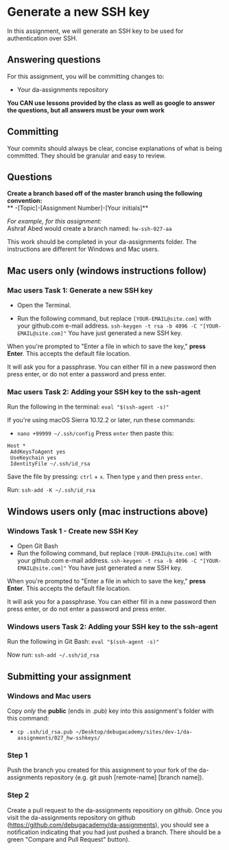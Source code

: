 # Generate a new SSH key
In this assignment, we will generate an SSH key to be used for authentication over SSH.

## Answering questions
For this assignment, you will be committing changes to:
- Your da-assignments repository

**You CAN use lessons provided by the class as well as google to answer the questions, but all answers must be your own work**  

## Committing
Your commits should always be clear, concise explanations of what is being committed. They should be granular and easy to review.

## Questions
**Create a branch based off of the master branch using the following convention:**  
** -[Topic]-[Assignment Number]-[Your initials]**

*For example, for this assignment:*  
Ashraf Abed would create a branch named: ```hw-ssh-027-aa```  

This work should be completed in your da-assignments folder. The instructions are different for Windows and Mac users.

## Mac users only (windows instructions follow)
### Mac users Task 1: Generate a new SSH key

- Open the Terminal.

- Run the following command, but replace `[YOUR-EMAIL@site.com]` with your github.com e-mail address.
`ssh-keygen -t rsa -b 4096 -C "[YOUR-EMAIL@site.com]"`
You have just generated a new SSH key.

When you're prompted to "Enter a file in which to save the key," **press Enter**. This accepts the default file location.

It will ask you for a passphrase. You can either fill in a new password then press enter, or do not enter a password and press enter.

### Mac users Task 2: Adding your SSH key to the ssh-agent
Run the following in the terminal: `eval "$(ssh-agent -s)"`

If you're using macOS Sierra 10.12.2 or later, run these commands:
- `nano +99999 ~/.ssh/config`
Press `enter` then paste this:
```
Host *
 AddKeysToAgent yes
 UseKeychain yes
 IdentityFile ~/.ssh/id_rsa
```
Save the file by pressing: `ctrl` + `x`. Then type `y` and then press `enter`.

Run: `ssh-add -K ~/.ssh/id_rsa`

## Windows users only (mac instructions above)
### Windows Task 1 - Create new SSH Key
- Open Git Bash
- Run the following command, but replace `[YOUR-EMAIL@site.com]` with your github.com e-mail address.
`ssh-keygen -t rsa -b 4096 -C "[YOUR-EMAIL@site.com]"`
You have just generated a new SSH key.

When you're prompted to "Enter a file in which to save the key," **press Enter**. This accepts the default file location.

It will ask you for a passphrase. You can either fill in a new password then press enter, or do not enter a password and press enter.

### Windows users Task 2: Adding your SSH key to the ssh-agent
Run the following in Git Bash: `eval "$(ssh-agent -s)"`

Now run: `ssh-add ~/.ssh/id_rsa`

## Submitting your assignment

### Windows and Mac users
Copy *only* the **public** (ends in .pub) key into this assignment's folder with this command:
- `cp .ssh/id_rsa.pub ~/Desktop/debugacademy/sites/dev-1/da-assignments/027_hw-sshkeys/`

### Step 1
Push the branch you created for this assignment to your fork of the da-assignments repository (e.g. git push [remote-name] [branch name]).

### Step 2
Create a pull request to the da-assignments repositiory on github. Once you visit the da-assignments repository on github (https://github.com/debugacademy/da-assignments), you should see a notification indicating that you had just pushed a branch. There should be a green "Compare and Pull Request" button).
